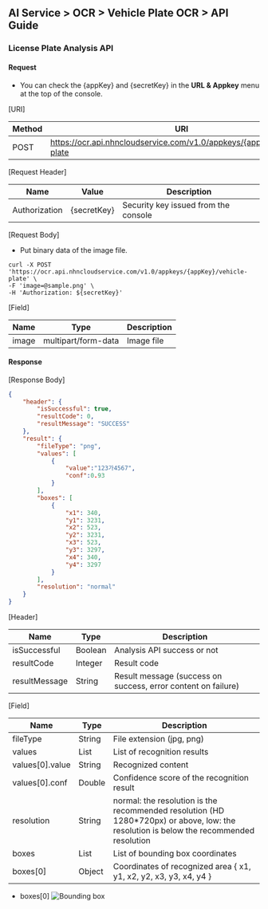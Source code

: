 ## AI Service > OCR > Vehicle Plate OCR > API Guide

### License Plate Analysis API

#### Request

* You can check the {appKey} and {secretKey} in the **URL & Appkey** menu at the top of the console.

[URI]

| Method | URI                                                                     |
|--------|-------------------------------------------------------------------------|
| POST   | https://ocr.api.nhncloudservice.com/v1.0/appkeys/{appKey}/vehicle-plate |

[Request Header]

| Name          | Value       | Description                          |
|---------------|-------------|--------------------------------------|
| Authorization | {secretKey} | Security key issued from the console |

[Request Body]

* Put binary data of the image file.

```shell
curl -X POST 'https://ocr.api.nhncloudservice.com/v1.0/appkeys/{appKey}/vehicle-plate' \
-F 'image=@sample.png' \
-H 'Authorization: ${secretKey}'
```

[Field]

| Name  | Type                | Description |
|-------|---------------------|-------------|
| image | multipart/form-data | Image file  |

#### Response

[Response Body]

```json
{
    "header": {
        "isSuccessful": true,
        "resultCode": 0,
        "resultMessage": "SUCCESS"
    },
    "result": {
        "fileType": "png",
        "values": [
            {
                "value":"123가4567",
                "conf":0.93
            }
        ],
        "boxes": [
            {
                "x1": 340,
                "y1": 3231,
                "x2": 523,
                "y2": 3231,
                "x3": 523,
                "y3": 3297,
                "x4": 340,
                "y4": 3297
            }
        ],
        "resolution": "normal"
    }
}
```

[Header]

| Name          | Type    | Description                                                   |
|---------------|---------|---------------------------------------------------------------|
| isSuccessful  | Boolean | Analysis API success or not                                   |
| resultCode    | Integer | Result code                                                   |
| resultMessage | String  | Result message (success on success, error content on failure) |

[Field]

| Name            | Type   | Description                                                                                                                            |
|-----------------|--------|----------------------------------------------------------------------------------------------------------------------------------------|
| fileType        | String | File extension (jpg, png)                                                                                                              |
| values          | List   | List of recognition results                                                                                                            |
| values[0].value | String | Recognized content                                                                                                                     |
| values[0].conf  | Double | Confidence score of the recognition result                                                                                             |
| resolution      | String | normal: the resolution is the recommended resolution (HD 1280*720px) or above, low: the resolution is below the recommended resolution |
| boxes           | List   | List of bounding box coordinates                                                                                                       |
| boxes[0]        | Object | Coordinates of recognized area { x1, y1, x2, y2, x3, y3, x4, y4 }                                                                      |

* boxes[0]
  ![Bounding box](http://static.toastoven.net/prod_ocr/bbox.png)

